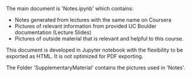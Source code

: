 The main document is 'Notes.ipynb' which contains:

  * Notes generated from lectures with the same name on Coursera
  * Pictures of relevant information from provided UC Boulder documentation (Lecture Slides)
  * Pictures of outside material that is relevant and helpful to this course.

This document is developed in Jupyter notebook with the flexibility to be exported as HTML. It is not optimized for PDF exporting.

The Folder 'SupplementaryMaterial' contains the pictures used in 'Notes'.
